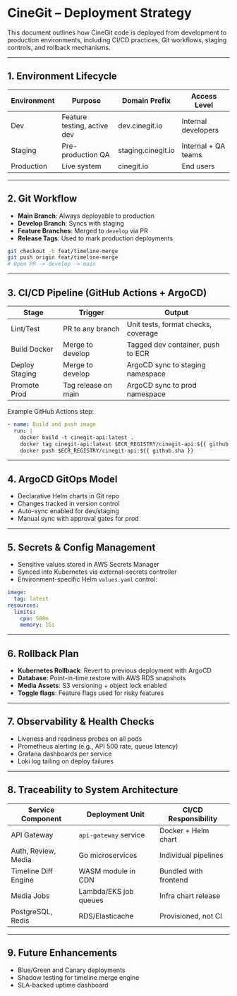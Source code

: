 
# CineGit – Deployment Strategy

This document outlines how CineGit code is deployed from development to production environments, including CI/CD practices, Git workflows, staging controls, and rollback mechanisms.

---

## 1. Environment Lifecycle

| Environment | Purpose                     | Domain Prefix    | Access Level         |
|-------------|-----------------------------|------------------|----------------------|
| Dev         | Feature testing, active dev | dev.cinegit.io   | Internal developers  |
| Staging     | Pre-production QA           | staging.cinegit.io| Internal + QA teams  |
| Production  | Live system                 | cinegit.io       | End users            |

---

## 2. Git Workflow

- **Main Branch**: Always deployable to production
- **Develop Branch**: Syncs with staging
- **Feature Branches**: Merged to `develop` via PR
- **Release Tags**: Used to mark production deployments

```bash
git checkout -b feat/timeline-merge
git push origin feat/timeline-merge
# Open PR -> develop -> main
```

---

## 3. CI/CD Pipeline (GitHub Actions + ArgoCD)

| Stage          | Trigger                  | Output                              |
|----------------|--------------------------|-------------------------------------|
| Lint/Test      | PR to any branch         | Unit tests, format checks, coverage |
| Build Docker   | Merge to develop         | Tagged dev container, push to ECR   |
| Deploy Staging | Merge to develop         | ArgoCD sync to staging namespace    |
| Promote Prod   | Tag release on main      | ArgoCD sync to prod namespace       |

Example GitHub Actions step:
```yaml
- name: Build and push image
  run: |
    docker build -t cinegit-api:latest .
    docker tag cinegit-api:latest $ECR_REGISTRY/cinegit-api:${{ github.sha }}
    docker push $ECR_REGISTRY/cinegit-api:${{ github.sha }}
```

---

## 4. ArgoCD GitOps Model

- Declarative Helm charts in Git repo
- Changes tracked in version control
- Auto-sync enabled for dev/staging
- Manual sync with approval gates for prod

---

## 5. Secrets & Config Management

- Sensitive values stored in AWS Secrets Manager
- Synced into Kubernetes via external-secrets controller
- Environment-specific Helm `values.yaml` control:

```yaml
image:
  tag: latest
resources:
  limits:
    cpu: 500m
    memory: 1Gi
```

---

## 6. Rollback Plan

- **Kubernetes Rollback**: Revert to previous deployment with ArgoCD
- **Database**: Point-in-time restore with AWS RDS snapshots
- **Media Assets**: S3 versioning + object lock enabled
- **Toggle flags**: Feature flags used for risky features

---

## 7. Observability & Health Checks

- Liveness and readiness probes on all pods
- Prometheus alerting (e.g., API 500 rate, queue latency)
- Grafana dashboards per service
- Loki log tailing on deploy failures

---

## 8. Traceability to System Architecture

| Service Component      | Deployment Unit        | CI/CD Responsibility |
|------------------------|------------------------|----------------------|
| API Gateway            | `api-gateway` service  | Docker + Helm chart  |
| Auth, Review, Media    | Go microservices       | Individual pipelines |
| Timeline Diff Engine   | WASM module in CDN     | Bundled with frontend|
| Media Jobs             | Lambda/EKS job queues  | Infra chart release  |
| PostgreSQL, Redis      | RDS/Elasticache        | Provisioned, not CI  |

---

## 9. Future Enhancements

- Blue/Green and Canary deployments
- Shadow testing for timeline merge engine
- SLA-backed uptime dashboard

